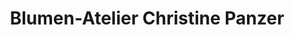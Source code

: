 ---
title: "Blumen-Atelier Christine Panzer"
url: /bad-koestritz/blumen-atelier-christine-panzer/
shop: Blumen
---